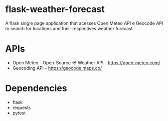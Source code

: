 # flask-weather-forecast
A flask single page application that acesses Open Meteo API e Geocode API to search for locations and their respectives weather forecast

# APIs
* Open Meteo - Open-Source ☀️️️️️️️️️️️️️️️️️️️️️️️️️️️️️ Weather API - https://open-meteo.com/
* Geocoding API - https://geocode.maps.co/

# Dependencies
* flask
* requests
* pytest
